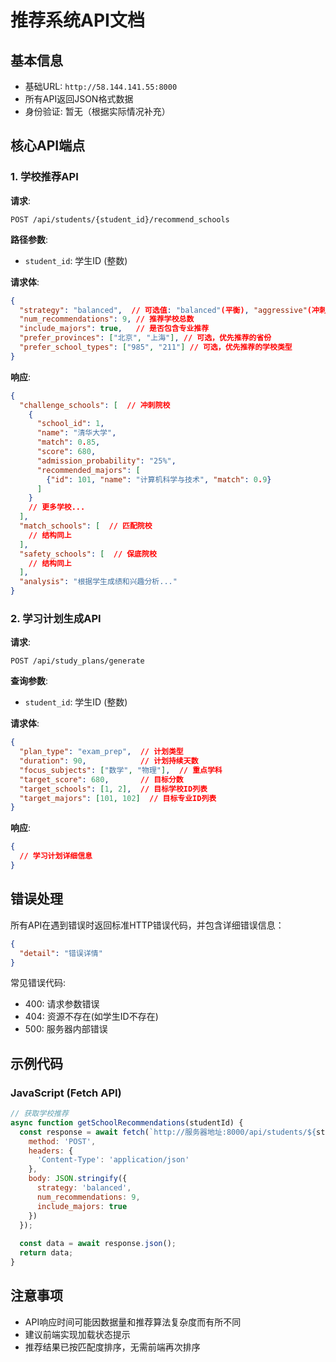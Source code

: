# 推荐系统API文档

## 基本信息
- 基础URL: `http://58.144.141.55:8000`
- 所有API返回JSON格式数据
- 身份验证: 暂无（根据实际情况补充）

## 核心API端点

### 1. 学校推荐API

**请求**:
```
POST /api/students/{student_id}/recommend_schools
```

**路径参数**:
- `student_id`: 学生ID (整数)

**请求体**:
```json
{
  "strategy": "balanced",  // 可选值: "balanced"(平衡), "aggressive"(冲刺), "conservative"(保守)
  "num_recommendations": 9, // 推荐学校总数
  "include_majors": true,   // 是否包含专业推荐
  "prefer_provinces": ["北京", "上海"], // 可选，优先推荐的省份
  "prefer_school_types": ["985", "211"] // 可选，优先推荐的学校类型
}
```

**响应**:
```json
{
  "challenge_schools": [  // 冲刺院校
    {
      "school_id": 1,
      "name": "清华大学",
      "match": 0.85,
      "score": 680,
      "admission_probability": "25%",
      "recommended_majors": [
        {"id": 101, "name": "计算机科学与技术", "match": 0.9}
      ]
    }
    // 更多学校...
  ],
  "match_schools": [  // 匹配院校
    // 结构同上
  ],
  "safety_schools": [  // 保底院校
    // 结构同上
  ],
  "analysis": "根据学生成绩和兴趣分析..."
}
```

### 2. 学习计划生成API

**请求**:
```
POST /api/study_plans/generate
```

**查询参数**:
- `student_id`: 学生ID (整数)

**请求体**:
```json
{
  "plan_type": "exam_prep",  // 计划类型
  "duration": 90,            // 计划持续天数
  "focus_subjects": ["数学", "物理"],  // 重点学科
  "target_score": 680,       // 目标分数
  "target_schools": [1, 2],  // 目标学校ID列表
  "target_majors": [101, 102]  // 目标专业ID列表
}
```

**响应**:
```json
{
  // 学习计划详细信息
}
```

## 错误处理

所有API在遇到错误时返回标准HTTP错误代码，并包含详细错误信息：

```json
{
  "detail": "错误详情"
}
```

常见错误代码:
- 400: 请求参数错误
- 404: 资源不存在(如学生ID不存在)
- 500: 服务器内部错误

## 示例代码

### JavaScript (Fetch API)
```javascript
// 获取学校推荐
async function getSchoolRecommendations(studentId) {
  const response = await fetch(`http://服务器地址:8000/api/students/${studentId}/recommend_schools`, {
    method: 'POST',
    headers: {
      'Content-Type': 'application/json'
    },
    body: JSON.stringify({
      strategy: 'balanced',
      num_recommendations: 9,
      include_majors: true
    })
  });
  
  const data = await response.json();
  return data;
}
```

## 注意事项
- API响应时间可能因数据量和推荐算法复杂度而有所不同
- 建议前端实现加载状态提示
- 推荐结果已按匹配度排序，无需前端再次排序